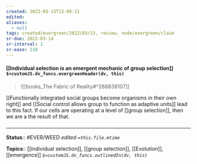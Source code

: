 ```yaml
---
created: 2022-03-13T13:09:11 
edited: 
aliases:
  - null
tags: created/evergreen/2022/03/13, review, node/evergreen/claim
sr-due: 2022-03-14
sr-interval: 1
sr-ease: 210
---
```


#### [[Individual selection is an emergent mechanic of group selection]] `$=customJS.dv_funcs.evergreenHeader(dv, this)`


> ![[books_The Fabric of Reality#^288838107]]

[[Functionally integrated social groups become organisms in their own right]] 
and 
[[Social control allows group to function as adaptive units]]
lead to this fact.
If our cells are operating at a level of [[group selection]],
then we are a the result of that.

### <hr class="footnote"/>

**Status**:: #EVER/WEED 
*edited `=this.file.mtime`*

**Topics**:: [[individual selection]], [[group selection]], [[Evolution]], [[emergence]]
*`$=customJS.dv_funcs.outlinedIn(dv, this)`*
